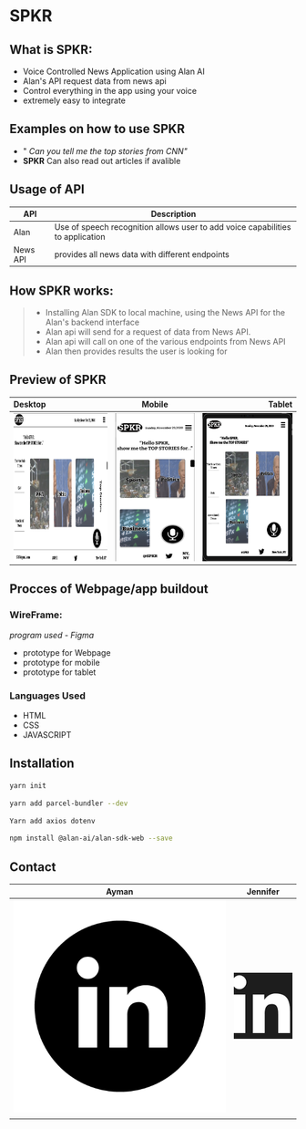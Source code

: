 # SPKR
## What is SPKR:
- Voice Controlled  News Application using Alan AI
- Alan's API request data from news api
- Control everything in the app using your voice
- extremely easy to integrate 

## Examples on how to use SPKR
- " *Can you tell me the top stories from CNN"*
- **SPKR** Can also read out articles if avalible 

## Usage of API
| API | Description |
| --- | --- |
| Alan| Use of speech recognition allows user to add voice capabilities to application|
| News API | provides all news data with different endpoints |
 
 

 
 
 ## How SPKR works:
 > - Installing Alan SDK to local machine, using the News API for the Alan's backend interface
 > - Alan api will send for a request of data from News API.
 > - Alan api will call on one of the various endpoints from News API 
 > - Alan then provides results the user is looking for
 
 ## Preview of SPKR
 
 | Desktop      | Mobile         |Tablet         |
| :---         |     :---:      |          ---: |
| <img width="260" height="260" src='./Images/1pagepic.png'/> | <img width="220" height="260" src='./Images/mobile2.png'/>   |  <img width="260" height="260" src='./Images/Tablet.png'/>   |


 ## Procces of Webpage/app buildout 
 
  ### WireFrame:
  *program used - Figma*
   - prototype for Webpage 
   - prototype for mobile 
   - prototype for tablet 
   
   ### Languages Used 
   - HTML 
   - CSS
   - JAVASCRIPT
   
## Installation
```zsh
yarn init
```
```zsh
yarn add parcel-bundler --dev
```
```zsh
Yarn add axios dotenv
```
```zsh
npm install @alan-ai/alan-sdk-web --save
```
 
## Contact






|   **Ayman**                                                                                                                                                        |  **Jennifer**                                                                                                                                                |
| ------------------------------------------------------------------------------------------------------------------------------------------------------------------------- | --------------------------------------------------------------------------------------------------------------------------------------------------------------- |
| [![LinkedIn](Images/alinkedIn2222.png)](https://www.linkedin.com/in/ayman-omer-b2429b1ab) |[![LinkedIn](Images/linkedin22.png)](https://www.linkedin.com/in/jennifer-smith-14a8361b7/)  |
|                                                                                                                                                                           |                                                                                                                                                                 |

